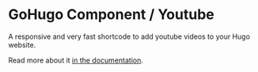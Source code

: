 # GoHugo Component / Youtube

A responsive and very fast shortcode to add youtube videos to your Hugo website.

Read more about it [in the documentation](https://kollitsch.dev/components/hugo-youtube/).
